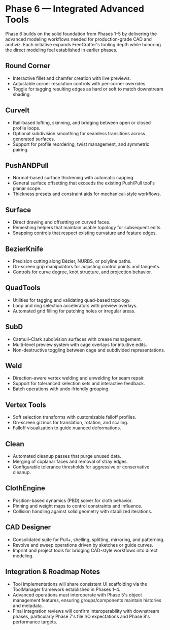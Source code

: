 # Phase 6 — Integrated Advanced Tools

Phase 6 builds on the solid foundation from Phases 1–5 by delivering the advanced modeling workflows needed for production-grade CAD and archviz. Each initiative expands FreeCrafter's tooling depth while honoring the direct modeling feel established in earlier phases.

## Round Corner
- Interactive fillet and chamfer creation with live previews.
- Adjustable corner resolution controls with per-corner overrides.
- Toggle for tagging resulting edges as hard or soft to match downstream shading.

## CurveIt
- Rail-based lofting, skinning, and bridging between open or closed profile loops.
- Optional subdivision smoothing for seamless transitions across generated surfaces.
- Support for profile reordering, twist management, and symmetric pairing.

## PushANDPull
- Normal-based surface thickening with automatic capping.
- General surface offsetting that exceeds the existing Push/Pull tool's planar scope.
- Thickness presets and constraint aids for mechanical-style workflows.

## Surface
- Direct drawing and offsetting on curved faces.
- Remeshing helpers that maintain usable topology for subsequent edits.
- Snapping controls that respect existing curvature and feature edges.

## BezierKnife
- Precision cutting along Bézier, NURBS, or polyline paths.
- On-screen grip manipulators for adjusting control points and tangents.
- Controls for curve degree, knot structure, and projection behavior.

## QuadTools
- Utilities for tagging and validating quad-based topology.
- Loop and ring selection accelerators with preview overlays.
- Automated grid filling for patching holes or irregular areas.

## SubD
- Catmull–Clark subdivision surfaces with crease management.
- Multi-level preview system with cage overlays for intuitive edits.
- Non-destructive toggling between cage and subdivided representations.

## Weld
- Direction-aware vertex welding and unwelding for seam repair.
- Support for toleranced selection sets and interactive feedback.
- Batch operations with undo-friendly grouping.

## Vertex Tools
- Soft selection transforms with customizable falloff profiles.
- On-screen gizmos for translation, rotation, and scaling.
- Falloff visualization to guide nuanced deformations.

## Clean
- Automated cleanup passes that purge unused data.
- Merging of coplanar faces and removal of stray edges.
- Configurable tolerance thresholds for aggressive or conservative cleanup.

## ClothEngine
- Position-based dynamics (PBD) solver for cloth behavior.
- Pinning and weight maps to control constraints and influence.
- Collision handling against solid geometry with stabilized iterations.

## CAD Designer
- Consolidated suite for Pull+, shelling, splitting, mirroring, and patterning.
- Revolve and sweep operations driven by sketches or guide curves.
- Imprint and project tools for bridging CAD-style workflows into direct modeling.

## Integration & Roadmap Notes
- Tool implementations will share consistent UI scaffolding via the ToolManager framework established in Phases 1–4.
- Advanced operations must interoperate with Phase 5's object management features, ensuring groups/components maintain histories and metadata.
- Final integration reviews will confirm interoperability with downstream phases, particularly Phase 7's file I/O expectations and Phase 8's performance targets.

